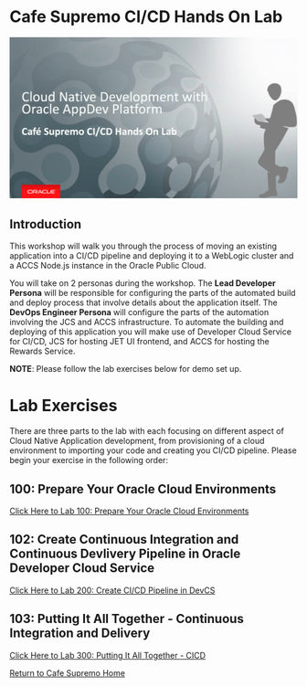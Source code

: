 # Cafe Supremo CI/CD Hands On Lab

![](images/header04.png)


## Introduction

This workshop will walk you through the process of moving an existing application into a CI/CD pipeline and deploying it to a WebLogic cluster and a ACCS Node.js instance in the Oracle Public Cloud.

You will take on 2 personas during the workshop. The **Lead Developer Persona** will be responsible for configuring the parts of the automated build and deploy process that involve details about the application itself. The **DevOps Engineer Persona** will configure the parts of the automation involving the JCS and ACCS infrastructure. To automate the building and deploying of this application you will make use of Developer Cloud Service for CI/CD, JCS for hosting JET UI frontend, and ACCS for hosting the Rewards Service.

**NOTE**: Please follow the lab exercises below for demo set up.


# Lab Exercises

There are three parts to the lab with each focusing on different aspect of Cloud Native Application development, from provisioning of a cloud environment to importing your code and creating you CI/CD pipeline. Please begin your exercise in the following order:

## 100: Prepare Your Oracle Cloud Environments

[Click Here to Lab 100: Prepare Your Oracle Cloud Environments](100-PREPARElab.md)

## 102: Create Continuous Integration and Continuous Devlivery Pipeline in Oracle Developer Cloud Service

[Click Here to Lab 200: Create CI/CD Pipeline in DevCS](200-DEVCSlab.md)

## 103: Putting It All Together - Continuous Integration and Delivery

[Click Here to Lab 300: Putting It All Together - CICD](300-CICDlab.md)


[Return to Cafe Supremo Home](README.md)
